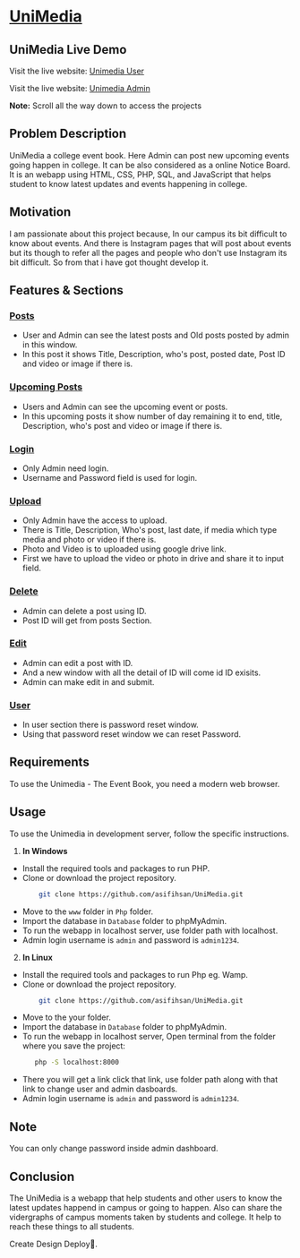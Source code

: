 # [UniMedia](http://unimedia.free.nf/)

## UniMedia Live Demo

Visit the live website: [Unimedia User](http://unimedia.free.nf/)

Visit the live website: [Unimedia Admin](http://admin.unimedia.free.nf/)

**Note:** Scroll all the way down to access the projects

## Problem Description
UniMedia a college event book. Here Admin can post new upcoming events going happen in college. It can be also considered as a online Notice Board. It is an webapp using HTML, CSS, PHP, SQL, and JavaScript that helps student to know latest updates and events happening in college.

## Motivation
I am passionate about this project because, In our campus its bit difficult to know about events. And there is Instagram pages that will post about events but its though to refer all the pages and people who don't use Instagram its bit difficult. So from that i have got thought develop it. 

## Features & Sections
### [Posts](http://unimedia.free.nf/)
- User and Admin can see the latest posts and Old posts posted by admin in this window.
- In this post it shows Title, Description, who's post, posted date, Post ID and video or image if there is.


### [Upcoming Posts](http://unimedia.free.nf/)
- Users and Admin can see the upcoming event or posts.
- In this upcoming posts it show number of day remaining it to end, title, Description, who's post and video or image if there is.

### [Login](http://admin.unimedia.free.nf/)
- Only Admin need login.
- Username and Password field is used for login.

### [Upload](http://admin.unimedia.free.nf/)
- Only Admin have the access to upload.
- There is Title, Description, Who's post, last date, if media which type media and photo or video if there is.
- Photo and Video is to uploaded using google drive link.
- First we have to upload the video or photo in drive and share it to input field.

### [Delete](http://admin.unimedia.free.nf/)
- Admin can delete a post using ID.
- Post ID will get from posts Section.

### [Edit](http://admin.unimedia.free.nf/)
- Admin can edit a post with ID.
- And a new window with all the detail of ID will come id ID exisits.
- Admin can make edit in and submit.

### [User](http://admin.unimedia.free.nf/)
- In user section there is password reset window.
- Using that password reset window we can reset Password.

## Requirements
To use the Unimedia - The Event Book, you need a modern web browser.

## Usage
To use the Unimedia in development server, follow the specific instructions.

1. **In Windows**
- Install the required tools and packages to run PHP.
- Clone or download the project repository.
     ```bash
         git clone https://github.com/asifihsan/UniMedia.git
- Move to the `www` folder in `Php` folder.
- Import the database in `Database` folder to phpMyAdmin. 
- To run the webapp in localhost server, use folder path with localhost.
- Admin login username is `admin` and password is `admin1234`.

2. **In Linux**
- Install the required tools and packages to run Php eg. Wamp.
- Clone or download the project repository.
     ```bash
         git clone https://github.com/asifihsan/UniMedia.git
- Move to the your folder.
- Import the database in `Database` folder to phpMyAdmin. 
- To run the webapp in localhost server, Open terminal from the folder where you save the project:
  ```bash
     php -S localhost:8000
- There you will get a link click that link, use folder path along with that link to change user and admin dasboards.
- Admin login username is `admin` and password is `admin1234`.

## Note
You can only change password inside admin dashboard.

## Conclusion
The UniMedia is a webapp that help students and other users to know the latest updates happend in campus or going to happen. Also can share the vidergraphs of campus moments taken by students and college. It help to reach these things to all students.

Create Design Deploy🚀.
